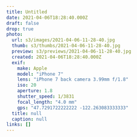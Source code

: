 ```yaml
---
title: Untitled
date: 2021-04-06T18:28:40.000Z
draft: false
drop: true
photo:
  url: s3/images/2021-04-06-11-28-40.jpg
  thumb: s3/thumbs/2021-04-06-11-28-40.jpg
  preview: s3/previews/2021-04-06-11-28-40.jpg
  created: 2021-04-06T18:28:40.000Z
  exif:
    make: Apple
    model: "iPhone 7"
    lens: "iPhone 7 back camera 3.99mm f/1.8"
    iso: 20
    aperture: 1.8
    shutter_speed: 1/3831
    focal_length: "4.0 mm"
    gps: "47.7291722222222 -122.263083333333"
  title: null
  caption: null
links: []
---
```

